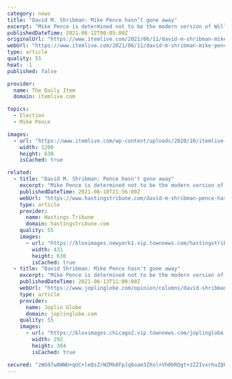 ```yaml
---
category: news
title: "David M. Shribman: Mike Pence hasn’t gone away"
excerpt: "Mike Pence is determined not to be the modern version of William R. King, William A. Wheeler or Charles W. Fairbanks. The three — vice presidents under Franklin Pierce, Rutherford B. Hayes and Theodore Roosevelt,"
publishedDateTime: 2021-06-12T00:05:00Z
originalUrl: "https://www.itemlive.com/2021/06/11/david-m-shribman-mike-pence-hasnt-gone-away/"
webUrl: "https://www.itemlive.com/2021/06/11/david-m-shribman-mike-pence-hasnt-gone-away/"
type: article
quality: 55
heat: -1
published: false

provider:
  name: The Daily Item
  domain: itemlive.com

topics:
  - Election
  - Mike Pence

images:
  - url: "https://www.itemlive.com/wp-content/uploads/2020/10/itemlive-opengraph-2.jpg"
    width: 1200
    height: 630
    isCached: true

related:
  - title: "David M. Shribman: Pence hasn't gone away"
    excerpt: "Mike Pence is determined not to be the modern version of William R. King, William A. Wheeler or Charles W. Fairbanks."
    publishedDateTime: 2021-06-10T21:56:00Z
    webUrl: "https://www.hastingstribune.com/david-m-shribman-pence-hasnt-gone-away/article_b0b8e996-ca36-11eb-a591-27270006269c.html"
    type: article
    provider:
      name: Hastings Tribune
      domain: hastingstribune.com
    quality: 55
    images:
      - url: "https://bloximages.newyork1.vip.townnews.com/hastingstribune.com/content/tncms/assets/v3/editorial/b/08/b083e46c-fa4e-11e9-b175-9bbfa0456bc7/5db83c86c6ab0.image.jpg?resize=431%2C630"
        width: 431
        height: 630
        isCached: true
  - title: "David Shribman: Mike Pence hasn't gone away"
    excerpt: "Mike Pence is determined not to be the modern version of William R. King, William A. Wheeler or Charles W. Fairbanks."
    publishedDateTime: 2021-06-13T11:00:00Z
    webUrl: "https://www.joplinglobe.com/opinion/columns/david-shribman-mike-pence-hasnt-gone-away/article_adcb0326-cabe-11eb-af03-bf2c88c50a2a.html"
    type: article
    provider:
      name: Joplin Globe
      domain: joplinglobe.com
    quality: 55
    images:
      - url: "https://bloximages.chicago2.vip.townnews.com/joplinglobe.com/content/tncms/assets/v3/editorial/f/63/f63a003a-43da-11e8-a836-efc78a62f7fb/5ad8a2ccc0920.image.jpg?resize=292%2C384"
        width: 292
        height: 384
        isCached: true

secured: "zWG97w8WWU+qUC+leQsZrWZMk8FpJq6oam3ZXol+Vh0bRQgt+zZZIvxrhuZQLYg6nWtti9yNJ+YnNfeBkduYGDzWbjmVkpy17q8egoD6mGTxSgpRqBuAOo916GmFqMEDRzoVZcXhn6JUh/xfkfeKgRPW4b0R1XQFHV9j/fF0DpEcqVDSLAhxgQHtFfDRqRc9Ae+/XJ+m0evWf3AJE2YPcmE0j+uL726mfqI/YKVMk5KsEISwa55oaBOaT6QA0GoIeAAyMzTM/mRb+/4WjJpcuO5h+5i4DxaSCOea7SfXJW262t2gLPlo/fjR24pqiWHkN4sb3kSdeWXrOirhxIJ21Sa/uUir2GWCb1FkZGbdDgY=;ebmQkbRlbR+wqepBj6Mbhg=="
---
```


